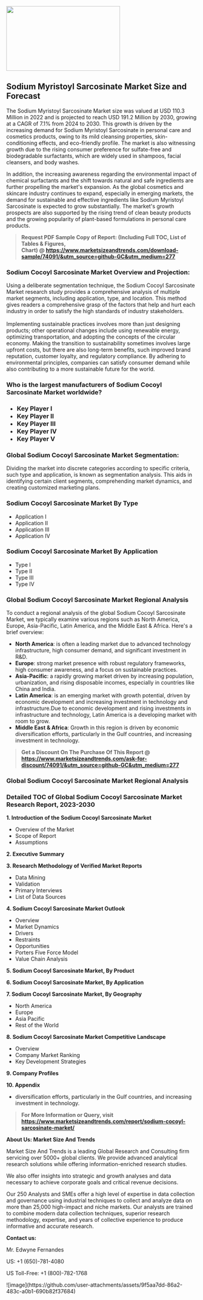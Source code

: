 <p><img class="alignnone size-medium wp-image-20088" src="https://ffe5etoiles.com/wp-content/uploads/2024/12/MST1-300x171.png" alt="" width="300" height="171" /></p><h2>Sodium Myristoyl Sarcosinate Market Size and Forecast</h2><p>The Sodium Myristoyl Sarcosinate Market size was valued at USD 110.3 Million in 2022 and is projected to reach USD 191.2 Million by 2030, growing at a CAGR of 7.1% from 2024 to 2030. This growth is driven by the increasing demand for Sodium Myristoyl Sarcosinate in personal care and cosmetics products, owing to its mild cleansing properties, skin-conditioning effects, and eco-friendly profile. The market is also witnessing growth due to the rising consumer preference for sulfate-free and biodegradable surfactants, which are widely used in shampoos, facial cleansers, and body washes.</p><p>In addition, the increasing awareness regarding the environmental impact of chemical surfactants and the shift towards natural and safe ingredients are further propelling the market's expansion. As the global cosmetics and skincare industry continues to expand, especially in emerging markets, the demand for sustainable and effective ingredients like Sodium Myristoyl Sarcosinate is expected to grow substantially. The market's growth prospects are also supported by the rising trend of clean beauty products and the growing popularity of plant-based formulations in personal care products.</p></p><blockquote id="" class=""><strong>Request PDF Sample Copy of Report: (Including Full TOC, List of Tables &amp; Figures, Chart)&nbsp;@&nbsp;<strong><a href="https://www.marketsizeandtrends.com/download-sample/74091/&utm_source=github-GC&utm_medium=277" target="_blank">https://www.marketsizeandtrends.com/download-sample/74091/&utm_source=github-GC&utm_medium=277</a></strong></strong></blockquote><h3 id="" class="">Sodium Cocoyl Sarcosinate Market&nbsp;Overview and Projection:</h3><p id="" class="">Using a deliberate segmentation technique, the Sodium Cocoyl Sarcosinate Market research study provides a comprehensive analysis of multiple market segments, including application, type, and location. This method gives readers a comprehensive grasp of the factors that help and hurt each industry in order to satisfy the high standards of industry stakeholders. <br /> <br />Implementing sustainable practices involves more than just designing products; other operational changes include using renewable energy, optimizing transportation, and adopting the concepts of the circular economy. Making the transition to sustainability sometimes involves large upfront costs, but there are also long-term benefits, such improved brand reputation, customer loyalty, and regulatory compliance. By adhering to environmental principles, companies can satisfy consumer demand while also contributing to a more sustainable future for the world.</p><h3 id="" class="">Who is the largest manufacturers of&nbsp;Sodium Cocoyl Sarcosinate Market worldwide?</h3><h3 class=""><p><ul><li>Key Player I </li><li> Key Player II </li><li> Key Player III </li><li> Key Player IV </li><li> Key Player V</li></ul></p></h3><h3 id="" class="">Global&nbsp;Sodium Cocoyl Sarcosinate Market Segmentation:</h3><p id="" class="">Dividing the market into discrete categories according to specific criteria, such type and application, is known as segmentation analysis. This aids in identifying certain client segments, comprehending market dynamics, and creating customized marketing plans.</p><h3 id="" class="">Sodium Cocoyl Sarcosinate Market&nbsp;By Type</h3><p><p><ul><li>Application I</li><li> Application II</li><li> Application III</li><li> Application IV</p></li></ul></p></p><h3 id="" class="">Sodium Cocoyl Sarcosinate Market&nbsp;By Application</h3><p class=""><p><ul><li>Type I</li><li> Type II</li><li> Type III</li><li> Type IV</li></ul></p></p><h3 id="" class="">Global Sodium Cocoyl Sarcosinate Market Regional Analysis</h3><p id="" class="">To conduct a regional analysis of the global Sodium Cocoyl Sarcosinate Market, we typically examine various regions such as North America, Europe, Asia-Pacific, Latin America, and the Middle East &amp; Africa. Here's a brief overview:</p><ul><li><strong>North America</strong>: is often a leading market due to advanced technology infrastructure, high consumer demand, and significant investment in R&amp;D.</li><li><strong>Europe</strong>: strong market presence with robust regulatory frameworks, high consumer awareness, and a focus on sustainable practices.</li><li><strong>Asia-Pacific</strong>: a rapidly growing market driven by increasing population, urbanization, and rising disposable incomes, especially in countries like China and India.</li><li><strong>Latin America</strong>: is an emerging market with growth potential, driven by economic development and increasing investment in technology and infrastructure.Due to economic development and rising investments in infrastructure and technology, Latin America is a developing market with room to grow.</li><li><strong>Middle East &amp; Africa</strong>: Growth in this region is driven by economic diversification efforts, particularly in the Gulf countries, and increasing investment in technology.</li></ul><blockquote id="" class=""><strong>Get a Discount On The Purchase Of This Report @ <strong><a href="https://www.marketsizeandtrends.com/ask-for-discount/74091/&utm_source=github-GC&utm_medium=277" target="_blank">https://www.marketsizeandtrends.com/ask-for-discount/74091/&utm_source=github-GC&utm_medium=277</a></strong></strong></blockquote><h3 id="" class="">Global Sodium Cocoyl Sarcosinate Market Regional Analysis</h3><h3 id="" class="">Detailed TOC of Global Sodium Cocoyl Sarcosinate Market Research Report, 2023-2030</h3><p id="" class=""><strong>1. Introduction of the Sodium Cocoyl Sarcosinate Market</strong></p><ul><li>Overview of the Market</li><li>Scope of Report</li><li>Assumptions</li></ul><p id="" class=""><strong>2. Executive Summary</strong></p><p id="" class=""><strong>3. Research Methodology of Verified Market Reports</strong></p><ul><li>Data Mining</li><li>Validation</li><li>Primary Interviews</li><li>List of Data Sources</li></ul><p id="" class=""><strong>4. Sodium Cocoyl Sarcosinate Market Outlook</strong></p><ul><li>Overview</li><li>Market Dynamics</li><li>Drivers</li><li>Restraints</li><li>Opportunities</li><li>Porters Five Force Model</li><li>Value Chain Analysis</li></ul><p id="" class=""><strong>5. Sodium Cocoyl Sarcosinate Market, By Product</strong></p><p id="" class=""><strong>6. Sodium Cocoyl Sarcosinate Market, By Application</strong></p><p id="" class=""><strong>7. Sodium Cocoyl Sarcosinate Market, By Geography</strong></p><ul><li>North America</li><li>Europe</li><li>Asia Pacific</li><li>Rest of the World</li></ul><p id="" class=""><strong>8. Sodium Cocoyl Sarcosinate Market Competitive Landscape</strong></p><ul><li>Overview</li><li>Company Market Ranking</li><li>Key Development Strategies</li></ul><p id="" class=""><strong>9. Company Profiles</strong></p><p id="" class=""><strong>10. Appendix</strong></p><ul><li>diversification efforts, particularly in the Gulf countries, and increasing investment in technology.</li></ul><blockquote id="" class=""><strong>For More Information or Query, visit <strong><strong><a href="https://www.marketsizeandtrends.com/report/sodium-cocoyl-sarcosinate-market/" target="_blank">https://www.marketsizeandtrends.com/report/sodium-cocoyl-sarcosinate-market/</a></strong></strong></strong></blockquote><p id="" class=""><strong>About Us: Market Size And Trends</strong></p><p id="" class="">Market Size And Trends is a leading Global Research and Consulting firm servicing over 5000+ global clients. We provide advanced analytical research solutions while offering information-enriched research studies.</p><p id="" class="">We also offer insights into strategic and growth analyses and data necessary to achieve corporate goals and critical revenue decisions.</p><p id="" class="">Our 250 Analysts and SMEs offer a high level of expertise in data collection and governance using industrial techniques to collect and analyze data on more than 25,000 high-impact and niche markets. Our analysts are trained to combine modern data collection techniques, superior research methodology, expertise, and years of collective experience to produce informative and accurate research.</p><p id="" class=""><strong>Contact us:</strong></p><p id="" class="">Mr. Edwyne Fernandes</p><p id="" class="">US: +1 (650)-781-4080</p><p id="" class="">US Toll-Free: +1 (800)-782-1768</p>
![image](https://github.com/user-attachments/assets/9f5aa7dd-86a2-483c-a0b1-690b82f37684)
